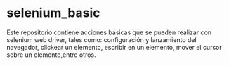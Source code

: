 # selenium_basic
Este repositorio contiene acciones básicas que se pueden realizar con selenium web driver, tales como: configuración y lanzamiento del navegador, clickear un elemento, escribir en un elemento, mover el cursor sobre un elemento,entre otros.

